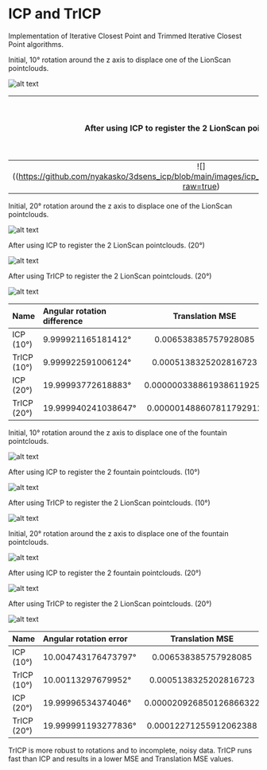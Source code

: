 # ICP and TrICP

Implementation of Iterative Closest Point and Trimmed Iterative Closest Point algorithms.

Initial, 10° rotation around the z axis to displace one of the LionScan pointclouds.

![alt text](https://github.com/nyakasko/3dsens_icp/blob/main/images/LionScan_rotated.PNG?raw=true)


After using ICP to register the 2 LionScan pointclouds. (10°)            | After using TrICP to register the 2 LionScan pointclouds. (10°)
:-------------------------:|:-------------------------:
![]((https://github.com/nyakasko/3dsens_icp/blob/main/images/icp_registered_LionScan_rotated.PNG?raw=true)  |  ![](https://github.com/nyakasko/3dsens_icp/blob/main/images/tricp_registered_LionScan_rotated.PNG?raw=true)

Initial, 20° rotation around the z axis to displace one of the LionScan pointclouds.

![alt text](https://github.com/nyakasko/3dsens_icp/blob/main/images/LionScan_rotated_20.PNG?raw=true)

After using ICP to register the 2 LionScan pointclouds. (20°)

![alt text](https://github.com/nyakasko/3dsens_icp/blob/main/images/icp_registered_LionScan_rotated_20.PNG?raw=true)

After using TrICP to register the 2 LionScan pointclouds. (20°)

![alt text](https://github.com/nyakasko/3dsens_icp/blob/main/images/tricp_registered_LionScan_rotated_20.PNG?raw=true)


|Name | Angular rotation difference | Translation MSE | MSE | Runtime |
| :---         | :---         |     :---:      |          ---: |          ---: |
| ICP (10°)         |  9.999921165181412°   | 0.006538385757928085    | 5.14622    |       33.2789 s        |
| TrICP (10°)       |  9.999922591006124°     | 0.0005138325202816723       | 2.24015      |          10.1002 s     |
| ICP (20°)         |  19.99993772618883°   | 0.0000003388619386119256    | 5.14622   |       34.7251 s        |
| TrICP (20°)       |  19.999940241038647°     | 0.000001488607811792912       | 4.55636      |          13.7501 s     |


Initial, 10° rotation around the z axis to displace one of the fountain pointclouds.

![alt text](https://github.com/nyakasko/3dsens_icp/blob/main/images/fountain_rotated.PNG?raw=true)

After using ICP to register the 2 fountain pointclouds. (10°)

![alt text](https://github.com/nyakasko/3dsens_icp/blob/main/images/icp_registered_fountain_rotated.PNG?raw=true)

After using TrICP to register the 2 LionScan pointclouds. (10°)

![alt text](https://github.com/nyakasko/3dsens_icp/blob/main/images/tricp_registered_fountain_rotated.PNG?raw=true)

Initial, 20° rotation around the z axis to displace one of the fountain pointclouds.

![alt text](https://github.com/nyakasko/3dsens_icp/blob/main/images/fountain_rotated_20.PNG?raw=true)

After using ICP to register the 2 fountain pointclouds. (20°)

![alt text](https://github.com/nyakasko/3dsens_icp/blob/main/images/icp_registered_fountain_rotated_20.PNG?raw=true)

After using TrICP to register the 2 LionScan pointclouds. (20°)

![alt text](https://github.com/nyakasko/3dsens_icp/blob/main/images/tricp_registered_fountain_rotated_20.PNG?raw=true)

|Name | Angular rotation error | Translation MSE | MSE | Runtime |
| :---         | :---         |     :---:      |          ---: |          ---: |
| ICP     (10°)    |  10.004743176473797°   |0.006538385757928085    | 0.270625    |       24.8517 s       |
| TrICP    (10°)      | 10.00113297679952°     | 0.0005138325202816723      | 0.00709813      |          20.028 s     |
| ICP     (20°)     |  19.99996534374046°   | 0.000020926850126866322    | 0.251174    |       63.4932 s       |
| TrICP     (20°)     | 19.999991193277836°     | 0.00012271255912062388      | 0.0238604     |         13.1965 s     |

TrICP is more robust to rotations and to incomplete, noisy data. 
TrICP runs fast than ICP and results in a lower MSE and Translation MSE values.
